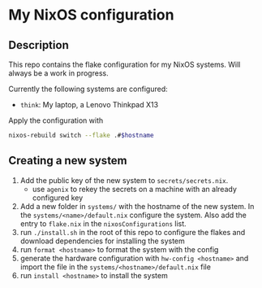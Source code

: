 # My NixOS configuration

## Description

This repo contains the flake configuration for my NixOS systems. Will always be a work in progress.

Currently the following systems are configured:

- `think`: My laptop, a Lenovo Thinkpad X13

Apply the configuration with 

```bash
nixos-rebuild switch --flake .#$hostname
```

## Creating a new system

1. Add the public key of the new system to `secrets/secrets.nix`.
   * use `agenix` to rekey the secrets on a machine with an already configured key
2. Add a new folder in `systems/` with the hostname of the new system. In the `systems/<name>/default.nix` configure the system. Also add the entry to `flake.nix` in the `nixosConfigurations` list.
3. run `./install.sh` in the root of this repo to configure the flakes and download dependencies for installing the system
4. run `format <hostname>` to format the system with the config
5. generate the hardware configuration with `hw-config <hostname>` and import the file in the `systems/<hostname>/default.nix` file
6. run `install <hostname>` to install the system